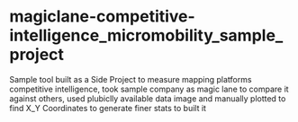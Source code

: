 # magiclane-competitive-intelligence_micromobility_sample_project
Sample tool built as a Side Project to measure mapping platforms competitive intelligence, took sample company as magic lane to compare it against others, used plubiclly available data image and manually plotted to find X_Y Coordinates to generate finer stats to built it
